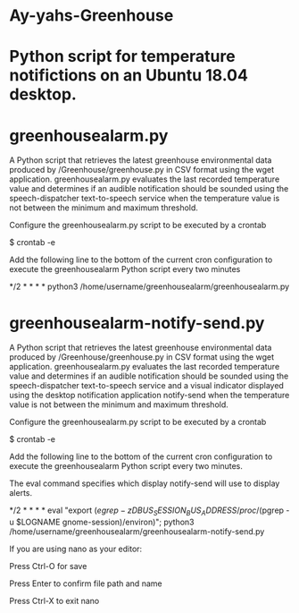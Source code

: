 # Ay-yahs-Greenhouse

# Python script for temperature notifictions on an Ubuntu 18.04 desktop.

# greenhousealarm.py 

A Python script that retrieves the latest greenhouse environmental data produced by /Greenhouse/greenhouse.py in CSV format using the wget application. greenhousealarm.py evaluates the last recorded temperature value and determines if an audible notification should be sounded using the speech-dispatcher text-to-speech service when the temperature value is not between the minimum and maximum threshold.
 
Configure the greenhousealarm.py script to be executed by a crontab

$ crontab -e

Add the following line to the bottom of the current cron configuration
to execute the greenhousealarm Python script every two minutes

*/2 * * * * python3 /home/username/greenhousealarm/greenhousealarm.py

# greenhousealarm-notify-send.py 

A Python script that retrieves the latest greenhouse environmental data produced by /Greenhouse/greenhouse.py in CSV format using the wget application. greenhousealarm.py evaluates the last recorded temperature value and determines if an audible notification should be sounded using the speech-dispatcher text-to-speech service and a visual indicator displayed using the desktop notification application notify-send when the temperature value is not between the minimum and maximum threshold.
 
Configure the greenhousealarm.py script to be executed by a crontab

$ crontab -e

Add the following line to the bottom of the current cron configuration
to execute the greenhousealarm Python script every two minutes. 

The eval command specifies which display notify-send will use to display alerts.

*/2 * * * * eval "export $(egrep -z DBUS_SESSION_BUS_ADDRESS /proc/$(pgrep -u $LOGNAME gnome-session)/environ)"; python3 /home/username/greenhousealarm/greenhousealarm-notify-send.py

If you are using nano as your editor:

Press Ctrl-O for save

Press Enter to confirm file path and name

Press Ctrl-X to exit nano

